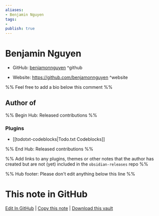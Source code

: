 ```yaml
---
aliases:
- Benjamin Nguyen
tags:
- 
publish: true
---
```


# Benjamin Nguyen

- GitHub: [benjamonnguyen](https://github.com/benjamonnguyen/) ^github
<!-- - Discord: `@` ^discord-->
- Website: <https://github.com/benjamonnguyen> ^website
<!-- - [[Publish sites|Publish site]]: <https://> ^publish-->

%% Feel free to add a bio below this comment %%


## Author of

%% Begin Hub: Released contributions %%
### Plugins
- [[todotxt-codeblocks|Todo.txt Codeblocks]]

%% End Hub: Released contributions %%

%% Add links to any plugins, themes or other notes that the author has created but are not (yet) included in the `obsidian-releases` repo %%

<!--
### Unlisted plugins
-->

<!--
### Others
-->

<!--
## Sponsor this author
-->

<!-- - [[GitHub sponsors]]: [Sponsor @benjamonnguyen on GitHub Sponsors](https://github.com/sponsors/benjamonnguyen) ^github-sponsor-->
<!-- - [[Buy me a coffee]]: <https://> ^buy-me-a-coffee-->
<!-- - [[PayPal]]: <https://> ^paypal-->
<!-- - [[Patreon]]: <https://> ^patreon-->

<!--
## Follow this author
-->

<!-- - [[YouTube Channels|On YouTube]]: <https://> ^youtube-->
<!-- - Twitter: <https://> ^twitter-->
<!-- - ... -->

%% Hub footer: Please don't edit anything below this line %%

# This note in GitHub

<span class="git-footer">[Edit In GitHub](https://github.dev/obsidian-community/obsidian-hub/blob/main/01%20-%20Community/People/benjamonnguyen.md "git-hub-edit-note") | [Copy this note](https://raw.githubusercontent.com/obsidian-community/obsidian-hub/main/01%20-%20Community/People/benjamonnguyen.md "git-hub-copy-note") | [Download this vault](https://github.com/obsidian-community/obsidian-hub/archive/refs/heads/main.zip "git-hub-download-vault") </span>
